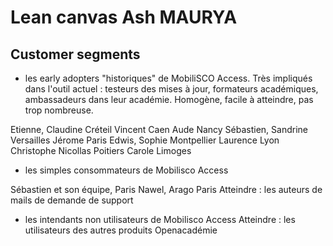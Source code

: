 # Lean canvas Ash MAURYA

## Customer segments
- les early adopters "historiques" de MobiliSCO Access.
Très impliqués dans l'outil actuel : testeurs des mises à jour, formateurs académiques, ambassadeurs dans leur académie.
Homogène, facile à atteindre, pas trop nombreuse.

Etienne, Claudine Créteil
Vincent Caen
Aude Nancy
Sébastien, Sandrine Versailles
Jérome Paris
Edwis, Sophie Montpellier
Laurence Lyon
Christophe Nicollas Poitiers
Carole Limoges

- les simples consommateurs de Mobilisco Access

Sébastien et son équipe, Paris
Nawel, Arago Paris
Atteindre : les auteurs de mails de demande de support

- les intendants non utilisateurs de Mobilisco Access
Atteindre : les utilisateurs des autres produits Openacadémie

## 